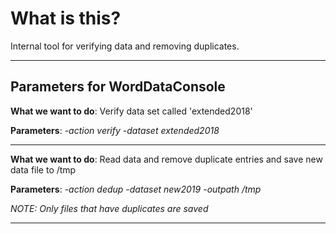 What is this?
===
Internal tool for verifying data and removing duplicates.

---

Parameters for WordDataConsole
---
**What we want to do**: Verify data set called 'extended2018'

**Parameters**:  _-action verify -dataset extended2018_

---

**What we want to do**: Read data and remove duplicate entries and save new data file to /tmp

**Parameters**: _-action dedup -dataset new2019 -outpath /tmp_

_NOTE: Only files that have duplicates are saved_

---
